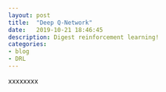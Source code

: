 ```yaml
---
layout: post
title:  "Deep Q-Network"
date:   2019-10-21 18:46:45
description: Digest reinforcement learning!
categories:
- blog
- DRL
---
```



xxxxxxxx
